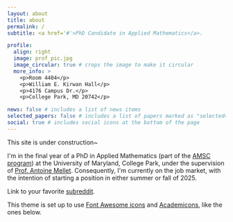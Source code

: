 ```yaml
---
layout: about
title: about
permalink: /
subtitle: <a href='#'>PhD Candidate in Applied Mathematics</a>. 

profile:
  align: right
  image: prof_pic.jpg
  image_circular: true # crops the image to make it circular
  more_info: >
    <p>Room 4404</p>
    <p>William E. Kirwan Hall</p>
    <p>4176 Campus Dr.</p>
    <p>College Park, MD 20742</p>

news: false # includes a list of news items
selected_papers: false # includes a list of papers marked as "selected={true}"
social: true # includes social icons at the bottom of the page
---
```

This site is under construction~

I'm in the final year of a PhD in Applied Mathematics (part of the [AMSC program](https://amsc.umd.edu/)) at the University of Maryland, College Park, under the supervision 
of [Prof. Antoine Mellet](https://www.math.umd.edu/~mellet/). Consequently, I'm currently on the job market, with the intention of starting a position in either summer or fall of 2025.

Link to your favorite [subreddit](http://reddit.com). 

This theme is set up to use [Font Awesome icons](https://fontawesome.com/) and [Academicons](https://jpswalsh.github.io/academicons/), like the ones below. 
